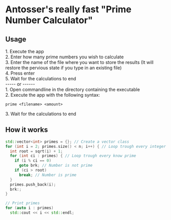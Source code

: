 # Antosser's really fast "Prime Number Calculator"
## Usage
1. Execute the app  
2. Enter how many prime numbers you wish to calculate  
3. Enter the name of the file where you want to store the results (It will restore the pervious state if you type in an existing file)  
4. Press enter  
5. Wait for the calculations to end  
----- or ------  
1. Open commandline in the directory containing the executable  
2. Execute the app with the following syntax:  
```batch
prime <filename> <amount>
```
3. Wait for the calculations to end  



## How it works
```cpp
std::vector<int> primes = {}; // Create a vector class
for (int i = 2; primes.size() < n; i++) { // Loop trough every integer between 2 and n
  int root = sqrt(i) + 1;
  for (int ci : primes) { // Loop trough every know prime
    if (i % ci == 0)
      goto brk; // Number is not prime
    if (ci > root)
      break; // Number is prime
  }
  primes.push_back(i);
  brk:;
}

// Print primes
for (auto i : primes)
  std::cout << i << std::endl;
```
